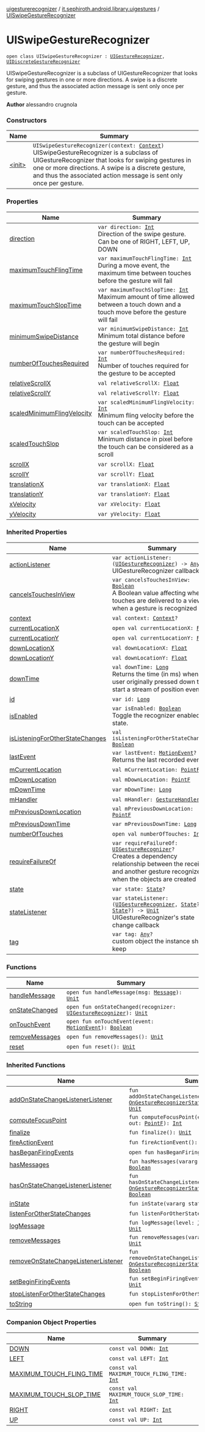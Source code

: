 [uigesturerecognizer](../../index.md) / [it.sephiroth.android.library.uigestures](../index.md) / [UISwipeGestureRecognizer](./index.md)

# UISwipeGestureRecognizer

`open class UISwipeGestureRecognizer : `[`UIGestureRecognizer`](../-u-i-gesture-recognizer/index.md)`, `[`UIDiscreteGestureRecognizer`](../-u-i-discrete-gesture-recognizer.md)

UISwipeGestureRecognizer is a subclass of UIGestureRecognizer that looks for swiping gestures in one or more
directions. A swipe is a discrete gesture, and thus the associated action message is sent only once per gesture.

**Author**
alessandro crugnola

### Constructors

| Name | Summary |
|---|---|
| [&lt;init&gt;](-init-.md) | `UISwipeGestureRecognizer(context: `[`Context`](https://developer.android.com/reference/android/content/Context.html)`)`<br>UISwipeGestureRecognizer is a subclass of UIGestureRecognizer that looks for swiping gestures in one or more directions. A swipe is a discrete gesture, and thus the associated action message is sent only once per gesture. |

### Properties

| Name | Summary |
|---|---|
| [direction](direction.md) | `var direction: `[`Int`](https://kotlinlang.org/api/latest/jvm/stdlib/kotlin/-int/index.html)<br>Direction of the swipe gesture. Can be one of RIGHT, LEFT, UP, DOWN |
| [maximumTouchFlingTime](maximum-touch-fling-time.md) | `var maximumTouchFlingTime: `[`Int`](https://kotlinlang.org/api/latest/jvm/stdlib/kotlin/-int/index.html)<br>During a move event, the maximum time between touches before the gesture will fail |
| [maximumTouchSlopTime](maximum-touch-slop-time.md) | `var maximumTouchSlopTime: `[`Int`](https://kotlinlang.org/api/latest/jvm/stdlib/kotlin/-int/index.html)<br>Maximum amount of time allowed between a touch down and a touch move before the gesture will fail |
| [minimumSwipeDistance](minimum-swipe-distance.md) | `var minimumSwipeDistance: `[`Int`](https://kotlinlang.org/api/latest/jvm/stdlib/kotlin/-int/index.html)<br>Minimum total distance before the gesture will begin |
| [numberOfTouchesRequired](number-of-touches-required.md) | `var numberOfTouchesRequired: `[`Int`](https://kotlinlang.org/api/latest/jvm/stdlib/kotlin/-int/index.html)<br>Number of touches required for the gesture to be accepted |
| [relativeScrollX](relative-scroll-x.md) | `val relativeScrollX: `[`Float`](https://kotlinlang.org/api/latest/jvm/stdlib/kotlin/-float/index.html) |
| [relativeScrollY](relative-scroll-y.md) | `val relativeScrollY: `[`Float`](https://kotlinlang.org/api/latest/jvm/stdlib/kotlin/-float/index.html) |
| [scaledMinimumFlingVelocity](scaled-minimum-fling-velocity.md) | `var scaledMinimumFlingVelocity: `[`Int`](https://kotlinlang.org/api/latest/jvm/stdlib/kotlin/-int/index.html)<br>Minimum fling velocity before the touch can be accepted |
| [scaledTouchSlop](scaled-touch-slop.md) | `var scaledTouchSlop: `[`Int`](https://kotlinlang.org/api/latest/jvm/stdlib/kotlin/-int/index.html)<br>Minimum distance in pixel before the touch can be considered as a scroll |
| [scrollX](scroll-x.md) | `var scrollX: `[`Float`](https://kotlinlang.org/api/latest/jvm/stdlib/kotlin/-float/index.html) |
| [scrollY](scroll-y.md) | `var scrollY: `[`Float`](https://kotlinlang.org/api/latest/jvm/stdlib/kotlin/-float/index.html) |
| [translationX](translation-x.md) | `var translationX: `[`Float`](https://kotlinlang.org/api/latest/jvm/stdlib/kotlin/-float/index.html) |
| [translationY](translation-y.md) | `var translationY: `[`Float`](https://kotlinlang.org/api/latest/jvm/stdlib/kotlin/-float/index.html) |
| [xVelocity](x-velocity.md) | `var xVelocity: `[`Float`](https://kotlinlang.org/api/latest/jvm/stdlib/kotlin/-float/index.html) |
| [yVelocity](y-velocity.md) | `var yVelocity: `[`Float`](https://kotlinlang.org/api/latest/jvm/stdlib/kotlin/-float/index.html) |

### Inherited Properties

| Name | Summary |
|---|---|
| [actionListener](../-u-i-gesture-recognizer/action-listener.md) | `var actionListener: (`[`UIGestureRecognizer`](../-u-i-gesture-recognizer/index.md)`) -> `[`Any`](https://kotlinlang.org/api/latest/jvm/stdlib/kotlin/-any/index.html)`?`<br>UIGestureRecognizer callback |
| [cancelsTouchesInView](../-u-i-gesture-recognizer/cancels-touches-in-view.md) | `var cancelsTouchesInView: `[`Boolean`](https://kotlinlang.org/api/latest/jvm/stdlib/kotlin/-boolean/index.html)<br>A Boolean value affecting whether touches are delivered to a view when a gesture is recognized |
| [context](../-u-i-gesture-recognizer/context.md) | `val context: `[`Context`](https://developer.android.com/reference/android/content/Context.html)`?` |
| [currentLocationX](../-u-i-gesture-recognizer/current-location-x.md) | `open val currentLocationX: `[`Float`](https://kotlinlang.org/api/latest/jvm/stdlib/kotlin/-float/index.html) |
| [currentLocationY](../-u-i-gesture-recognizer/current-location-y.md) | `open val currentLocationY: `[`Float`](https://kotlinlang.org/api/latest/jvm/stdlib/kotlin/-float/index.html) |
| [downLocationX](../-u-i-gesture-recognizer/down-location-x.md) | `val downLocationX: `[`Float`](https://kotlinlang.org/api/latest/jvm/stdlib/kotlin/-float/index.html) |
| [downLocationY](../-u-i-gesture-recognizer/down-location-y.md) | `val downLocationY: `[`Float`](https://kotlinlang.org/api/latest/jvm/stdlib/kotlin/-float/index.html) |
| [downTime](../-u-i-gesture-recognizer/down-time.md) | `val downTime: `[`Long`](https://kotlinlang.org/api/latest/jvm/stdlib/kotlin/-long/index.html)<br>Returns the time (in ms) when the user originally pressed down to start a stream of position events |
| [id](../-u-i-gesture-recognizer/id.md) | `var id: `[`Long`](https://kotlinlang.org/api/latest/jvm/stdlib/kotlin/-long/index.html) |
| [isEnabled](../-u-i-gesture-recognizer/is-enabled.md) | `var isEnabled: `[`Boolean`](https://kotlinlang.org/api/latest/jvm/stdlib/kotlin/-boolean/index.html)<br>Toggle the recognizer enabled state. |
| [isListeningForOtherStateChanges](../-u-i-gesture-recognizer/is-listening-for-other-state-changes.md) | `val isListeningForOtherStateChanges: `[`Boolean`](https://kotlinlang.org/api/latest/jvm/stdlib/kotlin/-boolean/index.html) |
| [lastEvent](../-u-i-gesture-recognizer/last-event.md) | `var lastEvent: `[`MotionEvent`](https://developer.android.com/reference/android/view/MotionEvent.html)`?`<br>Returns the last recorded event |
| [mCurrentLocation](../-u-i-gesture-recognizer/m-current-location.md) | `val mCurrentLocation: `[`PointF`](https://developer.android.com/reference/android/graphics/PointF.html) |
| [mDownLocation](../-u-i-gesture-recognizer/m-down-location.md) | `val mDownLocation: `[`PointF`](https://developer.android.com/reference/android/graphics/PointF.html) |
| [mDownTime](../-u-i-gesture-recognizer/m-down-time.md) | `var mDownTime: `[`Long`](https://kotlinlang.org/api/latest/jvm/stdlib/kotlin/-long/index.html) |
| [mHandler](../-u-i-gesture-recognizer/m-handler.md) | `val mHandler: `[`GestureHandler`](../-u-i-gesture-recognizer/-gesture-handler/index.md) |
| [mPreviousDownLocation](../-u-i-gesture-recognizer/m-previous-down-location.md) | `val mPreviousDownLocation: `[`PointF`](https://developer.android.com/reference/android/graphics/PointF.html) |
| [mPreviousDownTime](../-u-i-gesture-recognizer/m-previous-down-time.md) | `var mPreviousDownTime: `[`Long`](https://kotlinlang.org/api/latest/jvm/stdlib/kotlin/-long/index.html) |
| [numberOfTouches](../-u-i-gesture-recognizer/number-of-touches.md) | `open val numberOfTouches: `[`Int`](https://kotlinlang.org/api/latest/jvm/stdlib/kotlin/-int/index.html) |
| [requireFailureOf](../-u-i-gesture-recognizer/require-failure-of.md) | `var requireFailureOf: `[`UIGestureRecognizer`](../-u-i-gesture-recognizer/index.md)`?`<br>Creates a dependency relationship between the receiver and another gesture recognizer when the objects are created |
| [state](../-u-i-gesture-recognizer/state.md) | `var state: `[`State`](../-u-i-gesture-recognizer/-state/index.md)`?` |
| [stateListener](../-u-i-gesture-recognizer/state-listener.md) | `var stateListener: (`[`UIGestureRecognizer`](../-u-i-gesture-recognizer/index.md)`, `[`State`](../-u-i-gesture-recognizer/-state/index.md)`?, `[`State`](../-u-i-gesture-recognizer/-state/index.md)`?) -> `[`Unit`](https://kotlinlang.org/api/latest/jvm/stdlib/kotlin/-unit/index.html)<br>UIGestureRecognizer's state change callback |
| [tag](../-u-i-gesture-recognizer/tag.md) | `var tag: `[`Any`](https://kotlinlang.org/api/latest/jvm/stdlib/kotlin/-any/index.html)`?`<br>custom object the instance should keep |

### Functions

| Name | Summary |
|---|---|
| [handleMessage](handle-message.md) | `open fun handleMessage(msg: `[`Message`](https://developer.android.com/reference/android/os/Message.html)`): `[`Unit`](https://kotlinlang.org/api/latest/jvm/stdlib/kotlin/-unit/index.html) |
| [onStateChanged](on-state-changed.md) | `open fun onStateChanged(recognizer: `[`UIGestureRecognizer`](../-u-i-gesture-recognizer/index.md)`): `[`Unit`](https://kotlinlang.org/api/latest/jvm/stdlib/kotlin/-unit/index.html) |
| [onTouchEvent](on-touch-event.md) | `open fun onTouchEvent(event: `[`MotionEvent`](https://developer.android.com/reference/android/view/MotionEvent.html)`): `[`Boolean`](https://kotlinlang.org/api/latest/jvm/stdlib/kotlin/-boolean/index.html) |
| [removeMessages](remove-messages.md) | `open fun removeMessages(): `[`Unit`](https://kotlinlang.org/api/latest/jvm/stdlib/kotlin/-unit/index.html) |
| [reset](reset.md) | `open fun reset(): `[`Unit`](https://kotlinlang.org/api/latest/jvm/stdlib/kotlin/-unit/index.html) |

### Inherited Functions

| Name | Summary |
|---|---|
| [addOnStateChangeListenerListener](../-u-i-gesture-recognizer/add-on-state-change-listener-listener.md) | `fun addOnStateChangeListenerListener(listener: `[`OnGestureRecognizerStateChangeListener`](../-on-gesture-recognizer-state-change-listener/index.md)`): `[`Unit`](https://kotlinlang.org/api/latest/jvm/stdlib/kotlin/-unit/index.html) |
| [computeFocusPoint](../-u-i-gesture-recognizer/compute-focus-point.md) | `fun computeFocusPoint(event: `[`MotionEvent`](https://developer.android.com/reference/android/view/MotionEvent.html)`, out: `[`PointF`](https://developer.android.com/reference/android/graphics/PointF.html)`): `[`Int`](https://kotlinlang.org/api/latest/jvm/stdlib/kotlin/-int/index.html) |
| [finalize](../-u-i-gesture-recognizer/finalize.md) | `fun finalize(): `[`Unit`](https://kotlinlang.org/api/latest/jvm/stdlib/kotlin/-unit/index.html) |
| [fireActionEvent](../-u-i-gesture-recognizer/fire-action-event.md) | `fun fireActionEvent(): `[`Unit`](https://kotlinlang.org/api/latest/jvm/stdlib/kotlin/-unit/index.html) |
| [hasBeganFiringEvents](../-u-i-gesture-recognizer/has-began-firing-events.md) | `open fun hasBeganFiringEvents(): `[`Boolean`](https://kotlinlang.org/api/latest/jvm/stdlib/kotlin/-boolean/index.html) |
| [hasMessages](../-u-i-gesture-recognizer/has-messages.md) | `fun hasMessages(vararg messages: `[`Int`](https://kotlinlang.org/api/latest/jvm/stdlib/kotlin/-int/index.html)`): `[`Boolean`](https://kotlinlang.org/api/latest/jvm/stdlib/kotlin/-boolean/index.html) |
| [hasOnStateChangeListenerListener](../-u-i-gesture-recognizer/has-on-state-change-listener-listener.md) | `fun hasOnStateChangeListenerListener(listener: `[`OnGestureRecognizerStateChangeListener`](../-on-gesture-recognizer-state-change-listener/index.md)`): `[`Boolean`](https://kotlinlang.org/api/latest/jvm/stdlib/kotlin/-boolean/index.html) |
| [inState](../-u-i-gesture-recognizer/in-state.md) | `fun inState(vararg states: `[`State`](../-u-i-gesture-recognizer/-state/index.md)`): `[`Boolean`](https://kotlinlang.org/api/latest/jvm/stdlib/kotlin/-boolean/index.html) |
| [listenForOtherStateChanges](../-u-i-gesture-recognizer/listen-for-other-state-changes.md) | `fun listenForOtherStateChanges(): `[`Unit`](https://kotlinlang.org/api/latest/jvm/stdlib/kotlin/-unit/index.html) |
| [logMessage](../-u-i-gesture-recognizer/log-message.md) | `fun logMessage(level: `[`Int`](https://kotlinlang.org/api/latest/jvm/stdlib/kotlin/-int/index.html)`, fmt: `[`String`](https://kotlinlang.org/api/latest/jvm/stdlib/kotlin/-string/index.html)`): `[`Unit`](https://kotlinlang.org/api/latest/jvm/stdlib/kotlin/-unit/index.html) |
| [removeMessages](../-u-i-gesture-recognizer/remove-messages.md) | `fun removeMessages(vararg messages: `[`Int`](https://kotlinlang.org/api/latest/jvm/stdlib/kotlin/-int/index.html)`): `[`Unit`](https://kotlinlang.org/api/latest/jvm/stdlib/kotlin/-unit/index.html) |
| [removeOnStateChangeListenerListener](../-u-i-gesture-recognizer/remove-on-state-change-listener-listener.md) | `fun removeOnStateChangeListenerListener(listener: `[`OnGestureRecognizerStateChangeListener`](../-on-gesture-recognizer-state-change-listener/index.md)`): `[`Boolean`](https://kotlinlang.org/api/latest/jvm/stdlib/kotlin/-boolean/index.html) |
| [setBeginFiringEvents](../-u-i-gesture-recognizer/set-begin-firing-events.md) | `fun setBeginFiringEvents(value: `[`Boolean`](https://kotlinlang.org/api/latest/jvm/stdlib/kotlin/-boolean/index.html)`): `[`Unit`](https://kotlinlang.org/api/latest/jvm/stdlib/kotlin/-unit/index.html) |
| [stopListenForOtherStateChanges](../-u-i-gesture-recognizer/stop-listen-for-other-state-changes.md) | `fun stopListenForOtherStateChanges(): `[`Unit`](https://kotlinlang.org/api/latest/jvm/stdlib/kotlin/-unit/index.html) |
| [toString](../-u-i-gesture-recognizer/to-string.md) | `open fun toString(): `[`String`](https://kotlinlang.org/api/latest/jvm/stdlib/kotlin/-string/index.html) |

### Companion Object Properties

| Name | Summary |
|---|---|
| [DOWN](-d-o-w-n.md) | `const val DOWN: `[`Int`](https://kotlinlang.org/api/latest/jvm/stdlib/kotlin/-int/index.html) |
| [LEFT](-l-e-f-t.md) | `const val LEFT: `[`Int`](https://kotlinlang.org/api/latest/jvm/stdlib/kotlin/-int/index.html) |
| [MAXIMUM_TOUCH_FLING_TIME](-m-a-x-i-m-u-m_-t-o-u-c-h_-f-l-i-n-g_-t-i-m-e.md) | `const val MAXIMUM_TOUCH_FLING_TIME: `[`Int`](https://kotlinlang.org/api/latest/jvm/stdlib/kotlin/-int/index.html) |
| [MAXIMUM_TOUCH_SLOP_TIME](-m-a-x-i-m-u-m_-t-o-u-c-h_-s-l-o-p_-t-i-m-e.md) | `const val MAXIMUM_TOUCH_SLOP_TIME: `[`Int`](https://kotlinlang.org/api/latest/jvm/stdlib/kotlin/-int/index.html) |
| [RIGHT](-r-i-g-h-t.md) | `const val RIGHT: `[`Int`](https://kotlinlang.org/api/latest/jvm/stdlib/kotlin/-int/index.html) |
| [UP](-u-p.md) | `const val UP: `[`Int`](https://kotlinlang.org/api/latest/jvm/stdlib/kotlin/-int/index.html) |

